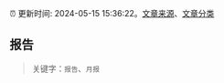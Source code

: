 :alarm_clock: 更新时间: 2024-05-15 15:36:22。[文章来源](/README.md)、[文章分类](/TAGS.md)

## 报告


> 关键字：`报告`、`月报`



